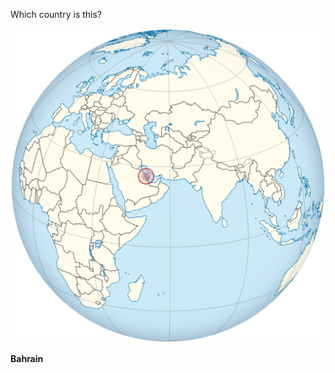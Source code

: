 Which country is this?

![Map of a country](images/Bahrain_on_the_globe_(Afro-Eurasia_centered).svg)
<!--question-->
**Bahrain**